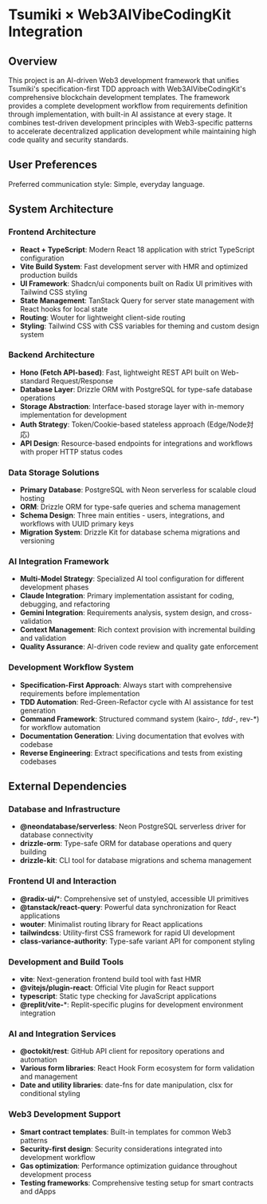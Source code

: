 # Tsumiki × Web3AIVibeCodingKit Integration

## Overview

This project is an AI-driven Web3 development framework that unifies Tsumiki's specification-first TDD approach with Web3AIVibeCodingKit's comprehensive blockchain development templates. The framework provides a complete development workflow from requirements definition through implementation, with built-in AI assistance at every stage. It combines test-driven development principles with Web3-specific patterns to accelerate decentralized application development while maintaining high code quality and security standards.

## User Preferences

Preferred communication style: Simple, everyday language.

## System Architecture

### Frontend Architecture
- **React + TypeScript**: Modern React 18 application with strict TypeScript configuration
- **Vite Build System**: Fast development server with HMR and optimized production builds
- **UI Framework**: Shadcn/ui components built on Radix UI primitives with Tailwind CSS styling
- **State Management**: TanStack Query for server state management with React hooks for local state
- **Routing**: Wouter for lightweight client-side routing
- **Styling**: Tailwind CSS with CSS variables for theming and custom design system

### Backend Architecture
- **Hono (Fetch API-based)**: Fast, lightweight REST API built on Web-standard Request/Response
- **Database Layer**: Drizzle ORM with PostgreSQL for type-safe database operations
- **Storage Abstraction**: Interface-based storage layer with in-memory implementation for development
- **Auth Strategy**: Token/Cookie-based stateless approach (Edge/Node対応)
- **API Design**: Resource-based endpoints for integrations and workflows with proper HTTP status codes

### Data Storage Solutions
- **Primary Database**: PostgreSQL with Neon serverless for scalable cloud hosting
- **ORM**: Drizzle ORM for type-safe queries and schema management
- **Schema Design**: Three main entities - users, integrations, and workflows with UUID primary keys
- **Migration System**: Drizzle Kit for database schema migrations and versioning

### AI Integration Framework
- **Multi-Model Strategy**: Specialized AI tool configuration for different development phases
- **Claude Integration**: Primary implementation assistant for coding, debugging, and refactoring
- **Gemini Integration**: Requirements analysis, system design, and cross-validation
- **Context Management**: Rich context provision with incremental building and validation
- **Quality Assurance**: AI-driven code review and quality gate enforcement

### Development Workflow System
- **Specification-First Approach**: Always start with comprehensive requirements before implementation
- **TDD Automation**: Red-Green-Refactor cycle with AI assistance for test generation
- **Command Framework**: Structured command system (kairo-*, tdd-*, rev-*) for workflow automation
- **Documentation Generation**: Living documentation that evolves with codebase
- **Reverse Engineering**: Extract specifications and tests from existing codebases

## External Dependencies

### Database and Infrastructure
- **@neondatabase/serverless**: Neon PostgreSQL serverless driver for database connectivity
- **drizzle-orm**: Type-safe ORM for database operations and query building
- **drizzle-kit**: CLI tool for database migrations and schema management

### Frontend UI and Interaction
- **@radix-ui/***: Comprehensive set of unstyled, accessible UI primitives
- **@tanstack/react-query**: Powerful data synchronization for React applications
- **wouter**: Minimalist routing library for React applications
- **tailwindcss**: Utility-first CSS framework for rapid UI development
- **class-variance-authority**: Type-safe variant API for component styling

### Development and Build Tools
- **vite**: Next-generation frontend build tool with fast HMR
- **@vitejs/plugin-react**: Official Vite plugin for React support
- **typescript**: Static type checking for JavaScript applications
- **@replit/vite-***: Replit-specific plugins for development environment integration

### AI and Integration Services
- **@octokit/rest**: GitHub API client for repository operations and automation
- **Various form libraries**: React Hook Form ecosystem for form validation and management
- **Date and utility libraries**: date-fns for date manipulation, clsx for conditional styling

### Web3 Development Support
- **Smart contract templates**: Built-in templates for common Web3 patterns
- **Security-first design**: Security considerations integrated into development workflow
- **Gas optimization**: Performance optimization guidance throughout development process
- **Testing frameworks**: Comprehensive testing setup for smart contracts and dApps
